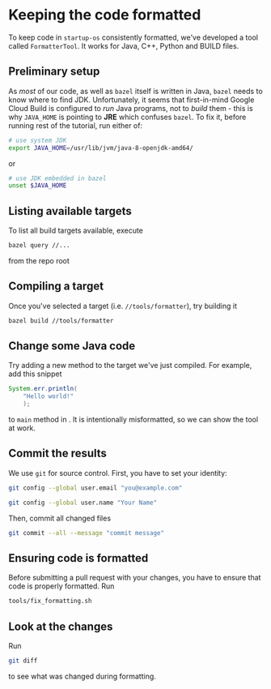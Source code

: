 # Keeping the code formatted

To keep code in `startup-os` consistently formatted,
we've developed a tool called `FormatterTool`.
It works for Java, C++, Python and BUILD files.


## Preliminary setup
As _most_ of our code, as well as `bazel` itself is written in Java, `bazel` needs
to know where to find JDK. Unfortunately, it seems that first-in-mind Google Cloud Build is configured to
*run* Java programs, not to _build_ them - this is why `JAVA_HOME` is pointing to **JRE**
which confuses `bazel`. To fix it, before running rest of the tutorial, run either of:
```bash
# use system JDK
export JAVA_HOME=/usr/lib/jvm/java-8-openjdk-amd64/
```
or
```bash
# use JDK embedded in bazel
unset $JAVA_HOME
```

## Listing available targets

To list all build targets available, execute 
```bash
bazel query //...
```
from the repo root

## Compiling a target

Once you've selected a target (i.e. `//tools/formatter`),
try building it
```bash
bazel build //tools/formatter
```

## Change some Java code
Try adding a new method to the target we've just compiled.
For example, add this snippet
```java
System.err.println(
	"Hello world!"
	);
```
to `main` method in 
<walkthrough-editor-open-file 
	filePath="startup-os/tools/formatter/FormatterTool.java" 
	text="FormatterTool.java">
</walkthrough-editor-open-file>.
It is intentionally misformatted, so we can show the tool at work.

## Commit the results
We use `git` for source control. First, you have to set your identity:
```bash
git config --global user.email "you@example.com"
```

```bash
git config --global user.name "Your Name"
```

Then, commit all changed files
```bash
git commit --all --message "commit message"
```

## Ensuring code is formatted
Before submitting a pull request with your changes,
you have to ensure that code is properly formatted. 
Run 
```bash
tools/fix_formatting.sh
```

## Look at the changes
Run
```bash
git diff
```
to see what was changed during formatting.
